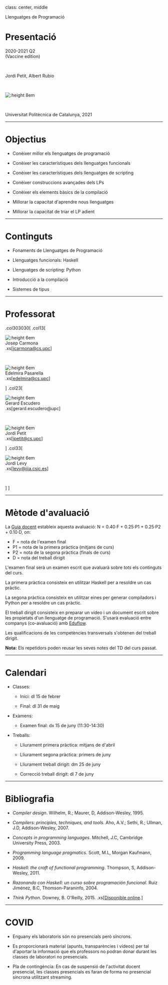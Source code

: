 
class: center, middle


Llenguatges de Programació

# Presentació

2020-2021 Q2
<br>
(Vaccine edition)

<br/>

Jordi Petit, Albert Rubio

<br/>

![:height 8em](img/hello-world.png)

<br/>

Universitat Politècnica de Catalunya, 2021



---

# Objectius



- Conèixer millor els llenguatges de programació

- Conèixer les característiques dels llenguatges funcionals

- Conèixer les característiques dels llenguatges de scripting

- Conèixer construccions avançades dels LPs

- Conèixer els elements bàsics de la compilació

- Millorar la capacitat d'aprendre nous llenguatges

- Millorar la capacitat de triar el LP adient


---

# Continguts

- Fonaments de Llenguatges de Programació

- Llenguatges funcionals: Haskell

- Llenguatges de scripting: Python

- Introducció a la compilació

- Sistemes de tipus


---

# Professorat


.col303030[
.col13[

![:height 6em](img/profes/jcarmona.png)
<br>
Josep Carmona
<br>
.xs[jcarmona@cs.upc]

<br>

![:height 6em](img/profes/edelmira.png)
<br>
Edelmira Pasarella
<br>
.xs[edelmira@cs.upc]

]
.col23[

![:height 6em](img/profes/gescudero.png)
<br>
Gerard Escudero
<br>
.xs[gerard.escudero@upc]

<br>

![:height 6em](img/profes/jpetit.png)
<br>
Jordi Petit
<br>
.xs[jpetit@cs.upc]

]
.col33[

![:height 6em](img/profes/jlevy.png)
<br>
Jordi Levy
<br>
.xs[levy@iiia.csic.es]

<br>

]
]




---

# Mètode d'avaluació

La [Guia docent](https://www.fib.upc.edu/ca/estudis/graus/grau-en-enginyeria-informatica/pla-destudis/assignatures/LP)
estableix aquesta avaluació: N = 0.40·F + 0.25·P1 + 0.25·P2 + 0.10·D,
on:

- F = nota de l'examen final
- P1 = nota de la primera pràctica (mitjans de curs)
- P2 = nota de la segona pràctica (finals de curs)
- D = nota del treball dirigit

L'examen final serà un examen escrit que avaluarà sobre *tots* els continguts
del curs.

La primera pràctica consisteix en utilitzar Haskell per a resoldre un cas pràctic.

La segona pràctica consisteix en utilitzar eines per generar compiladors i
Python per a resoldre un cas pràctic.

El treball dirigit consisteix en preparar un vídeo i un document escrit sobre
les propietats d'un llenguatge de programació. S'usarà
evaluació entre companys (co-avaluació) amb [Eduflow](https://www.eduflow.com).

Les qualificacions de les competències transversals s'obtenen del treball
dirigit.

**Nota:** Els repetidors poden reusar les seves notes
del TD del curs passat.




---

# Calendari

- Classes:

    - Inici: dl 15 de febrer

    - Final: dl 31 de maig

- Exàmens:

    - Examen final: dx 15 de juny (11:30-14:30)

- Treballs:

    - Lliurament primera pràctica: mitjans de d'abril

    - Lliurament segona pràctica: primers de juny

    - Lliurament treball dirigit: dm 25 de juny

    - Correcció treball dirigit: dl 7 de juny
---


# Bibliografia

- *Compiler design*. Wilhelm, R.; Maurer, D, Addison-Wesley, 1995.

- *Compilers: principles, techniques, and tools*. Aho, A.V.; Sethi, R.;
Ullman, J.D, Addison-Wesley, 2007.

- *Concepts in programming languages*. Mitchell, J.C, Cambridge University Press, 2003.

- *Programming language pragmatics*. Scott, M.L, Morgan Kaufmann, 2009.

- *Haskell: the craft of functional programming*. Thompson, S, Addison-Wesley, 2011.

- *Razonando con Haskell: un curso sobre programación funcional*. Ruiz Jiménez, B.C,
Thomson-Paraninfo, 2004.

- *Think Python*. Downey, B. O'Reilly, 2015. .xs[[Disponible online](https://greenteapress.com/wp/think-python-2e/).]




---

# COVID

- Enguany els laboratoris són no presencials però síncrons.

- Es proporcionarà material (apunts, transparències i vídeos) per tal d'aportar la informació que els professors no podran donar durant les classes de laboratori no presencials.

- Pla de contingència:
En cas de suspensió de l'activitat docent presencial, les classes presencials es faran de forma no presencial síncrona utilitzant streaming.

